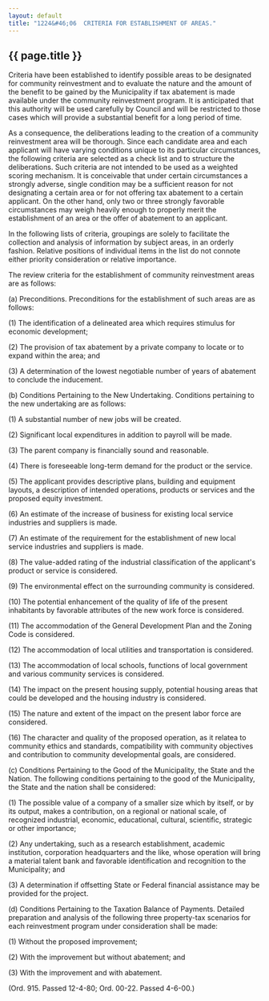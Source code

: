 ```yaml
---
layout: default
title: "1224&#46;06  CRITERIA FOR ESTABLISHMENT OF AREAS."
---
```


{{ page.title }}
----------------

Criteria have been established to identify possible areas to be designated for community reinvestment and to evaluate the nature and the amount of the benefit to be gained by the Municipality if tax abatement is made available under the community reinvestment program. It is anticipated that this authority will be used carefully by Council and will be restricted to those cases which will provide a substantial benefit for a long period of time.

As a consequence, the deliberations leading to the creation of a community reinvestment area will be thorough. Since each candidate area and each applicant will have varying conditions unique to its particular circumstances, the following criteria are selected as a check list and to structure the deliberations. Such criteria are not intended to be used as a weighted scoring mechanism. It is conceivable that under certain circumstances a strongly adverse, single condition may be a sufficient reason for not designating a certain area or for not offering tax abatement to a certain applicant. On the other hand, only two or three strongly favorable circumstances may weigh heavily enough to properly merit the establishment of an area or the offer of abatement to an applicant.

In the following lists of criteria, groupings are solely to facilitate the collection and analysis of information by subject areas, in an orderly fashion. Relative positions of individual items in the list do not connote either priority consideration or relative importance.

The review criteria for the establishment of community reinvestment areas are as follows:

(a) Preconditions. Preconditions for the establishment of such areas are as follows:

(1) The identification of a delineated area which requires stimulus for economic development;

(2) The provision of tax abatement by a private company to locate or to expand within the area; and

(3) A determination of the lowest negotiable number of years of abatement to conclude the inducement.

(b) Conditions Pertaining to the New Undertaking. Conditions pertaining to the new undertaking are as follows:

(1) A substantial number of new jobs will be created.

(2) Significant local expenditures in addition to payroll will be made.

(3) The parent company is financially sound and reasonable.

(4) There is foreseeable long-term demand for the product or the service.

(5) The applicant provides descriptive plans, building and equipment layouts, a description of intended operations, products or services and the proposed equity investment.

(6) An estimate of the increase of business for existing local service industries and suppliers is made.

(7) An estimate of the requirement for the establishment of new local service industries and suppliers is made.

(8) The value-added rating of the industrial classification of the applicant's product or service is considered.

(9) The environmental effect on the surrounding community is considered.

(10) The potential enhancement of the quality of life of the present inhabitants by favorable attributes of the new work force is considered.

(11) The accommodation of the General Development Plan and the Zoning Code is considered.

(12) The accommodation of local utilities and transportation is considered.

(13) The accommodation of local schools, functions of local government and various community services is considered.

(14) The impact on the present housing supply, potential housing areas that could be developed and the housing industry is considered.

(15) The nature and extent of the impact on the present labor force are considered.

(16) The character and quality of the proposed operation, as it relatea to community ethics and standards, compatibility with community objectives and contribution to community developmental goals, are considered.

(c) Conditions Pertaining to the Good of the Municipality, the State and the Nation. The following conditions pertaining to the good of the Municipality, the State and the nation shall be considered:

(1) The possible value of a company of a smaller size which by itself, or by its output, makes a contribution, on a regional or national scale, of recognized industrial, economic, educational, cultural, scientific, strategic or other importance;

(2) Any undertaking, such as a research establishment, academic institution, corporation headquarters and the like, whose operation will bring a material talent bank and favorable identification and recognition to the Municipality; and

(3) A determination if offsetting State or Federal financial assistance may be provided for the project.

(d) Conditions Pertaining to the Taxation Balance of Payments. Detailed preparation and analysis of the following three property-tax scenarios for each reinvestment program under consideration shall be made:

(1) Without the proposed improvement;

(2) With the improvement but without abatement; and

(3) With the improvement and with abatement.

(Ord. 915. Passed 12-4-80; Ord. 00-22. Passed 4-6-00.)